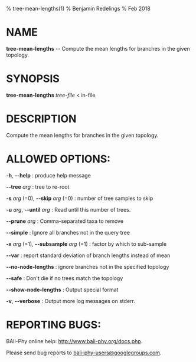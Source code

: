 % tree-mean-lengths(1)
% Benjamin Redelings
% Feb 2018

# NAME

**tree-mean-lengths** -- Compute the mean lengths for branches in the given topology.

# SYNOPSIS

**tree-mean-lengths** _tree-file_ < in-file

# DESCRIPTION

Compute the mean lengths for branches in the given topology.

# ALLOWED OPTIONS:
**-h**, **--help**
: produce help message

**--tree** _arg_
: tree to re-root

**-s** _arg_ (=0), **--skip** _arg_ (=0)
: number of tree samples to skip

**-u** _arg_, **--until** _arg_
: Read until this number of trees.

**--prune** _arg_
: Comma-separated taxa to remove

**--simple**
: Ignore all branches not in the query tree

**-x** _arg_ (=1), **--subsample** _arg_ (=1)
: factor by which to sub-sample

**--var**
: report standard deviation of branch lengths instead of mean

**--no-node-lengths**
: ignore branches not in the specified topology

**--safe**
: Don't die if no trees match the topology

**--show-node-lengths**
: Output special format

**-v**, **--verbose**
: Output more log messages on stderr.


# REPORTING BUGS:
 BAli-Phy online help: <http://www.bali-phy.org/docs.php>.

Please send bug reports to <bali-phy-users@googlegroups.com>.

